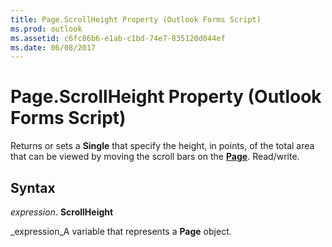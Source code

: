 ```yaml
---
title: Page.ScrollHeight Property (Outlook Forms Script)
ms.prod: outlook
ms.assetid: c6fc86b6-e1ab-c1bd-74e7-835120d044ef
ms.date: 06/08/2017
---
```



# Page.ScrollHeight Property (Outlook Forms Script)

Returns or sets a  **Single** that specify the height, in points, of the total area that can be viewed by moving the scroll bars on the **[Page](Outlook.page.md)**. Read/write.


## Syntax

 _expression_. **ScrollHeight**

 _expression_A variable that represents a  **Page** object.


